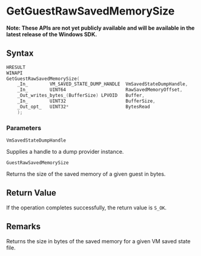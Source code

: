 # GetGuestRawSavedMemorySize
**Note: These APIs are not yet publicly available and will be available in the latest release of the Windows SDK.**

## Syntax
```C
HRESULT 
WINAPI 
GetGuestRawSavedMemorySize( 
    _In_        VM_SAVED_STATE_DUMP_HANDLE  VmSavedStateDumpHandle, 
    _In_        UINT64                      RawSavedMemoryOffset, 
    _Out_writes_bytes_(BufferSize) LPVOID   Buffer, 
    _In_        UINT32                      BufferSize, 
    _Out_opt_   UINT32*                     BytesRead 
    ); 
```
### Parameters

`VmSavedStateDumpHandle`

Supplies a handle to a dump provider instance.

`GuestRawSavedMemorySize`

Returns the size of the saved memory of a given guest in bytes.

## Return Value

If the operation completes successfully, the return value is `S_OK`.

## Remarks

Returns the size in bytes of the saved memory for a given VM saved state file.